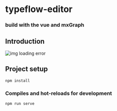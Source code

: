 # typeflow-editor
### build with the vue and mxGraph

## Introduction
![img loading error](https://github.com/yvettemuki/typeflow-editor/raw/master/static/images/home.png)

## Project setup
```
npm install
```

### Compiles and hot-reloads for development
```
npm run serve
```

